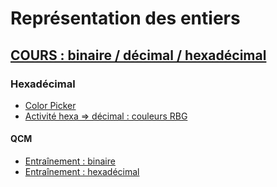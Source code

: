 # Représentation des entiers
## [COURS : binaire / décimal / hexadécimal](https://github.com/thfruchart/1nsi/blob/main/19/COURS_ENTIERS_Binaire_Hexa.ipynb)

### Hexadécimal
* [Color Picker](https://www.w3schools.com/colors/colors_picker.asp)
* [Activité hexa => décimal : couleurs RBG](https://www.w3schools.com/code/tryit.asp?filename=GUBS56MRMDOG)
#### QCM
* [Entraînement : binaire](https://genumsi.inria.fr/qcm.php?h=3ede5ddf7e6bc621c76aa74702e2d565)
* [Entraînement : hexadécimal](https://genumsi.inria.fr/qcm.php?h=a5bce480359dc6ce1d1c3ca01397c7a1)
